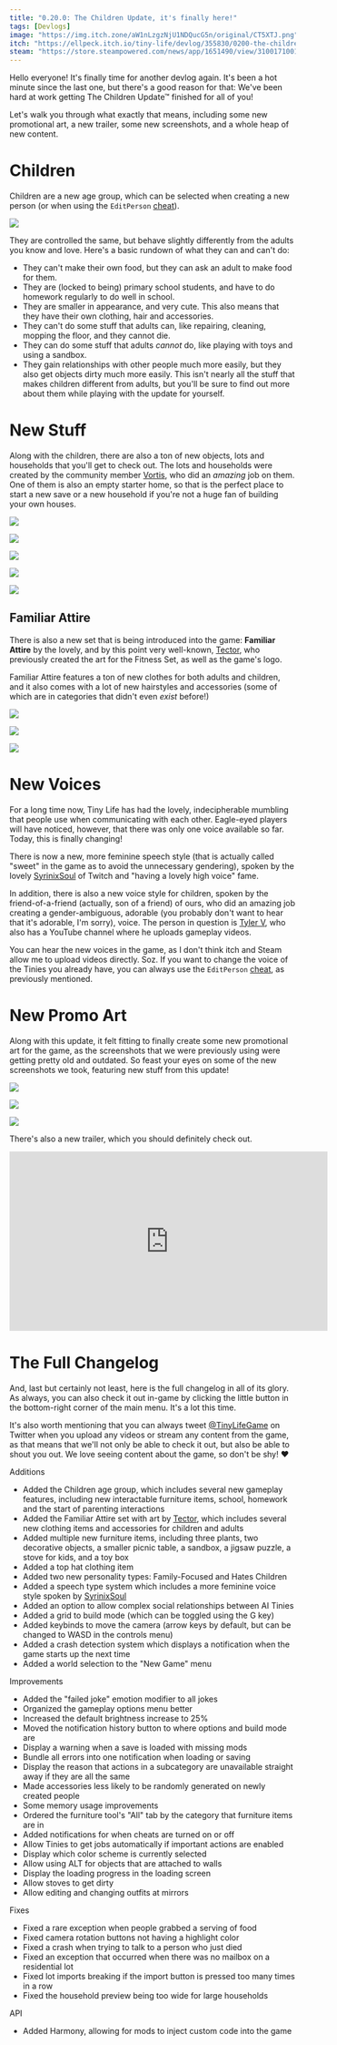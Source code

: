```yaml
---
title: "0.20.0: The Children Update, it's finally here!"
tags: [Devlogs]
image: "https://img.itch.zone/aW1nLzgzNjU1NDQucG5n/original/CT5XTJ.png"
itch: "https://ellpeck.itch.io/tiny-life/devlog/355830/0200-the-children-update-its-finally-here"
steam: "https://store.steampowered.com/news/app/1651490/view/3100171001731828571"
---
```


Hello everyone! It's finally time for another devlog again. It's been a hot minute since the last one, but there's a good reason for that: We've been hard at work getting The Children Update™ finished for all of you!

Let's walk you through what exactly that means, including some new promotional art, a new trailer, some new screenshots, and a whole heap of new content.

# Children
Children are a new age group, which can be selected when creating a new person (or when using the `EditPerson` [cheat](https://docs.tinylifegame.com/articles/cheats.html)).

![](https://img.itch.zone/aW1nLzgzNjU1NDQucG5n/original/CT5XTJ.png)

They are controlled the same, but behave slightly differently from the adults you know and love. Here's a basic rundown of what they can and can't do:
- They can't make their own food, but they can ask an adult to make food for them.
- They are (locked to being) primary school students, and have to do homework regularly to do well in school.
- They are smaller in appearance, and very cute. This also means that they have their own clothing, hair and accessories.
- They can't do some stuff that adults can, like repairing, cleaning, mopping the floor, and they cannot die.
- They can do some stuff that adults *cannot* do, like playing with toys and using a sandbox.
- They gain relationships with other people much more easily, but they also get objects dirty much more easily.
  This isn't nearly all the stuff that makes children different from adults, but you'll be sure to find out more about them while playing with the update for yourself.

# New Stuff
Along with the children, there are also a ton of new objects, lots and households that you'll get to check out. The lots and households were created by the community member [Vortis](https://steamcommunity.com/id/vortis95/), who did an *amazing* job on them. One of them is also an empty starter home, so that is the perfect place to start a new save or a new household if you're not a huge fan of building your own houses.

![](https://img.itch.zone/aW1nLzgzNjU1NDcucG5n/original/9k5VNe.png)

![](https://img.itch.zone/aW1nLzgzNjU1NTIucG5n/original/tYwLJ1.png)

![](https://img.itch.zone/aW1nLzgzNjU1NTMucG5n/original/K0QyuE.png)

![](https://img.itch.zone/aW1nLzgzNjU1NTYucG5n/original/6Zd4%2FN.png)

![](https://img.itch.zone/aW1nLzgzNjU1NTgucG5n/original/glWQk%2B.png)

## Familiar Attire
There is also a new set that is being introduced into the game: **Familiar Attire** by the lovely, and by this point very well-known, [Tector](https://www.instagram.com/tectorpixel/), who previously created the art for the Fitness Set, as well as the game's logo.

Familiar Attire features a ton of new clothes for both adults and children, and it also comes with a lot of new hairstyles and accessories (some of which are in categories that didn't even *exist* before!)

![](https://img.itch.zone/aW1nLzgzNjU1NjEucG5n/original/HZk5OD.png)

![](https://img.itch.zone/aW1nLzgzNjU1NjMucG5n/original/Qjd0q8.png)

![](https://img.itch.zone/aW1nLzgzNjU1NjYucG5n/original/CWX8Td.png)

# New Voices
For a long time now, Tiny Life has had the lovely, indecipherable mumbling that people use when communicating with each other. Eagle-eyed players will have noticed, however, that there was only one voice available so far. Today, this is finally changing!

There is now a new, more feminine speech style (that is actually called "sweet" in the game as to avoid the unnecessary gendering), spoken by the lovely [SyrinixSoul](https://www.twitch.tv/syrinixsoul) of Twitch and "having a lovely high voice" fame.

In addition, there is also a new voice style for children, spoken by the friend-of-a-friend (actually, son of a friend) of ours, who did an amazing job creating a gender-ambiguous, adorable (you probably don't want to hear that it's adorable, I'm sorry), voice. The person in question is [Tyler V](https://www.youtube.com/channel/UCHyeGSQpeXmukFzMWGYKDpQ), who also has a YouTube channel where he uploads gameplay videos.

You can hear the new voices in the game, as I don't think itch and Steam allow me to upload videos directly. Soz. If you want to change the voice of the Tinies you already have, you can always use the `EditPerson` [cheat](https://docs.tinylifegame.com/articles/cheats.html), as previously mentioned.

# New Promo Art
Along with this update, it felt fitting to finally create some new promotional art for the game, as the screenshots that we were previously using were getting pretty old and outdated. So feast your eyes on some of the new screenshots we took, featuring new stuff from this update!

![](https://img.itch.zone/aW1nLzgzNjU1NjcuanBn/original/xtZoOX.jpg)

![](https://img.itch.zone/aW1nLzgzNjU1NjguanBn/original/kofx88.jpg)

![](https://img.itch.zone/aW1nLzgzNjU1NjkuanBn/original/xc3Fi8.jpg)

There's also a new trailer, which you should definitely check out.

<iframe width="560" height="315" src="https://www.youtube.com/embed/iw-D7queVUI" frameborder="0" allow="accelerometer; autoplay; encrypted-media; gyroscope; picture-in-picture" allowfullscreen></iframe>

# The Full Changelog
And, last but certainly not least, here is the full changelog in all of its glory. As always, you can also check it out in-game by clicking the little button in the bottom-right corner of the main menu. It's a lot this time.

It's also worth mentioning that you can always tweet [@TinyLifeGame](https://twitter.com/TinyLifeGame) on Twitter when you upload any videos or stream any content from the game, as that means that we'll not only be able to check it out, but also be able to shout you out. We love seeing content about the game, so don't be shy! ❤

Additions
- Added the Children age group, which includes several new gameplay features, including new interactable furniture items, school, homework and the start of parenting interactions
- Added the Familiar Attire set with art by [Tector](https://www.instagram.com/tectorpixel/), which includes several new clothing items and accessories for children and adults
- Added multiple new furniture items, including three plants, two decorative objects, a smaller picnic table, a sandbox, a jigsaw puzzle, a stove for kids, and a toy box
- Added a top hat clothing item
- Added two new personality types: Family-Focused and Hates Children
- Added a speech type system which includes a more feminine voice style spoken by [SyrinixSoul](https://www.twitch.tv/syrinixsoul)
- Added an option to allow complex social relationships between AI Tinies
- Added a grid to build mode (which can be toggled using the G key)
- Added keybinds to move the camera (arrow keys by default, but can be changed to WASD in the controls menu)
- Added a crash detection system which displays a notification when the game starts up the next time
- Added a world selection to the "New Game" menu

Improvements
- Added the "failed joke" emotion modifier to all jokes
- Organized the gameplay options menu better
- Increased the default brightness increase to 25%
- Moved the notification history button to where options and build mode are
- Display a warning when a save is loaded with missing mods
- Bundle all errors into one notification when loading or saving
- Display the reason that actions in a subcategory are unavailable straight away if they are all the same
- Made accessories less likely to be randomly generated on newly created people
- Some memory usage improvements
- Ordered the furniture tool's "All" tab by the category that furniture items are in
- Added notifications for when cheats are turned on or off
- Allow Tinies to get jobs automatically if important actions are enabled
- Display which color scheme is currently selected
- Allow using ALT for objects that are attached to walls
- Display the loading progress in the loading screen
- Allow stoves to get dirty
- Allow editing and changing outfits at mirrors

Fixes
- Fixed a rare exception when people grabbed a serving of food
- Fixed camera rotation buttons not having a highlight color
- Fixed a crash when trying to talk to a person who just died
- Fixed an exception that occurred when there was no mailbox on a residential lot
- Fixed lot imports breaking if the import button is pressed too many times in a row
- Fixed the household preview being too wide for large households

API
- Added Harmony, allowing for mods to inject custom code into the game
